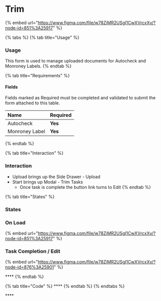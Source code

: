# Trim

{% embed url="https://www.figma.com/file/w78ZiMR2USgl1CwXVrcxXv/?node-id=851%3A25917" %}

{% tabs %}
{% tab title="Usage" %}
### Usage

This form is used to manage uploaded documents for Autocheck and Monroney Labels. 
{% endtab %}

{% tab title="Requirements" %}
#### Fields

Fields marked as Required must be completed and validated to submit the form attached to this table.

| Name | Required |
| :--- | :--- |
| Autocheck | **Yes** |
| Monroney Label | **Yes** |
{% endtab %}

{% tab title="Interaction" %}
### Interaction

* Upload brings up the Side Drawer - Upload
* Start brings up Modal - Trim Tasks
  * Once task is complete the button link turns to Edit
{% endtab %}

{% tab title="States" %}
### **States**

### **On Load**

{% embed url="https://www.figma.com/file/w78ZiMR2USgl1CwXVrcxXv/?node-id=851%3A25917" %}

### **Task Completion / Edit**

{% embed url="https://www.figma.com/file/w78ZiMR2USgl1CwXVrcxXv/?node-id=876%3A25901" %}

\*\*\*\*
{% endtab %}

{% tab title="Code" %}
\*\*\*\*
{% endtab %}
{% endtabs %}

\*\*\*\*



